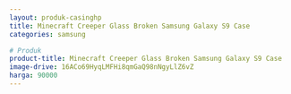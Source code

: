 ```yaml
---
layout: produk-casinghp
title: Minecraft Creeper Glass Broken Samsung Galaxy S9 Case
categories: samsung

# Produk
product-title: Minecraft Creeper Glass Broken Samsung Galaxy S9 Case
image-drive: 16ACo69HyqLMFHi8qmGaQ98nNgyLlZ6vZ
harga: 90000
---
```

